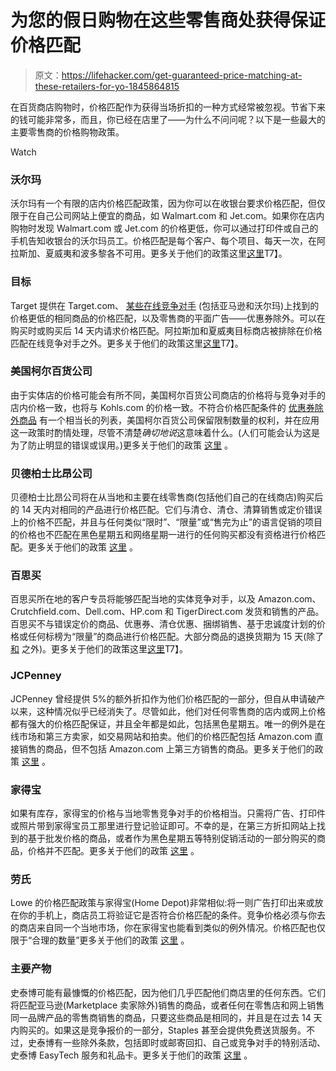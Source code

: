 # 为您的假日购物在这些零售商处获得保证价格匹配

> 原文：<https://lifehacker.com/get-guaranteed-price-matching-at-these-retailers-for-yo-1845864815>

在百货商店购物时，价格匹配作为获得当场折扣的一种方式经常被忽视。节省下来的钱可能非常多，而且，你已经在店里了——为什么不问问呢？以下是一些最大的主要零售商的价格购物政策。

Watch

### **沃尔玛**

沃尔玛有一个有限的店内价格匹配政策，因为你可以在收银台要求价格匹配，但仅限于在自己公司网站上便宜的商品，如 Walmart.com 和 Jet.com。如果你在店内购物时发现 Walmart.com 或 Jet.com 的价格更低，你可以通过打印件或自己的手机告知收银台的沃尔玛员工。价格匹配是每个客户、每个项目、每天一次，在阿拉斯加、夏威夷和波多黎各不可用。更多关于他们的政策这里[这里](https://corporate.walmart.com/policies#price-match-policy)T7】。

### **目标**

Target 提供在 Target.com、 [某些在线竞争对手](https://target.scene7.com/is/content/Target/GUEST_625b83e8-f353-41bf-8a1c-abc6876f482f) (包括亚马逊和沃尔玛)上找到的价格更低的相同商品的价格匹配，以及零售商的平面广告——优惠券除外。可以在购买时或购买后 14 天内请求价格匹配。阿拉斯加和夏威夷目标商店被排除在价格匹配在线竞争对手之外。更多关于他们的政策这里[这里](https://help.target.com/help/subcategoryarticle?childcat=Price+Match+Guarantee&parentcat=Policies+%26+Guidelines&searchQuery=search+help)T7】。

### **美国柯尔百货公司**

由于实体店的价格可能会有所不同，美国柯尔百货公司商店的价格将与竞争对手的店内价格一致，也将与 Kohls.com 的价格一致。不符合价格匹配条件的 [优惠券除外商品](https://cs.kohls.com/app/answers/detail/a_id/1086) 有一个相当长的列表，美国柯尔百货公司保留限制数量的权利，并在应用这一政策时酌情处理，尽管不清楚*确切地说*这意味着什么。(人们可能会认为这是为了防止明显的错误或误用。)更多关于他们的政策 [这里](https://cs.kohls.com/app/answers/detail/a_id/90/kw/price%20matching) 。

### 贝德柏士比昂公司

贝德柏士比昂公司将在从当地和主要在线零售商(包括他们自己的在线商店)购买后的 14 天内对相同的产品进行价格匹配。它们与清仓、清仓、清算销售或定价错误上的价格不匹配，并且与任何类似“限时”、“限量”或“售完为止”的语言促销的项目的价格也不匹配在黑色星期五和网络星期一进行的任何购买都没有资格进行价格匹配。更多关于他们的政策 [这里](https://www.bedbathandbeyond.com/store/static/pricematch) 。

### **百思买**

百思买所在地的客户专员将能够匹配当地的实体竞争对手，以及 Amazon.com、Crutchfield.com、Dell.com、HP.com 和 TigerDirect.com 发货和销售的产品。百思买不与错误定价的商品、优惠券、清仓优惠、捆绑销售、基于忠诚度计划的价格或任何标榜为“限量”的商品进行价格匹配。大部分商品的退换货期为 15 天(除了 [和](https://www.bestbuy.com/site/help-topics/return-exchange-policy/pcmcat260800050014.c?id=pcmcat260800050014) 之外)。更多关于他们的政策这里[这里](https://www.bestbuy.com/site/help-topics/best-buy-price-match-guarantee/pcmcat297300050000.c?id=pcmcat297300050000)T7】。

### JCPenney

JCPenney 曾经提供 5%的额外折扣作为他们价格匹配的一部分，但自从申请破产以来，这种情况似乎已经消失了。尽管如此，他们对任何零售商的店内或网上价格都有强大的价格匹配保证，并且全年都是如此，包括黑色星期五。唯一的例外是在线市场和第三方卖家，如交易网站和拍卖。他们的价格匹配包括 Amazon.com 直接销售的商品，但不包括 Amazon.com 上第三方销售的商品。更多关于他们的政策 [这里](https://www.jcpenney.com/m/our-lowest-price-guarantee) 。

### 家得宝

如果有库存，家得宝的价格与当地零售竞争对手的价格相当。只需将广告、打印件或照片带到家得宝员工那里进行登记验证即可。不幸的是，在第三方折扣网站上找到的基于批发价格的商品，或者作为黑色星期五等特别促销活动的一部分购买的商品，价格并不匹配。更多关于他们的政策 [这里](https://www.homedepot.com/c/PM_New_Lower_Price) 。

### 劳氏

Lowe 的价格匹配政策与家得宝(Home Depot)非常相似:将一则广告打印出来或放在你的手机上，商店员工将验证它是否符合价格匹配的条件。竞争价格必须与你去的商店来自同一个当地市场，你在家得宝也能看到类似的例外情况。价格匹配也仅限于“合理的数量”更多关于他们的政策 [这里](https://www.lowes.com/l/price-match-guarantee.html) 。

### 主要产物

史泰博可能有最慷慨的价格匹配，因为他们几乎匹配他们商店里的任何东西。它们将匹配亚马逊(Marketplace 卖家除外)销售的商品，或者任何在零售店和网上销售同一品牌产品的零售商销售的商品，只要这些商品是相同的，并且是在过去 14 天内购买的。如果这是竞争报价的一部分，Staples 甚至会提供免费送货服务。不过，史泰博有一些除外条款，包括即时或邮寄回扣、自己或竞争对手的特别活动、史泰博 EasyTech 服务和礼品卡。更多关于他们的政策 [这里](https://www.staples.com/sbd/cre/marketing/pmg/index.html?storeId=10001&AID=10435034&PID=100086807&SID=72613X1521591Xfe10212d7c16c53dc06b54ddfbbfaded&cvosrc=affiliate.cj.100086807&cvo_campaign=&cm_mmc=CJ-_-100086807-_-100086807-_-10435034&CID=AFF%3A100086807%3A100086807%3A10435034&CJPIXEL=CJPIXEL&cjevent=8d64145a3bf311eb80dd02350a240614&userEnv=&tenantId=StaplesDotCom&locale=en-US&zipCode=10001&channel=WEB&encode=) 。